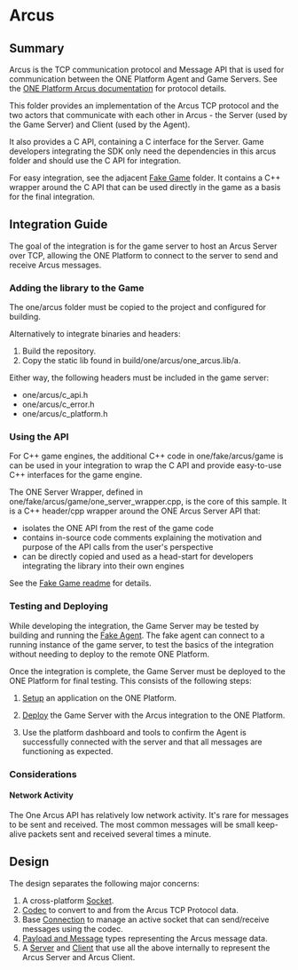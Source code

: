 # Arcus

## Summary

Arcus is the TCP communication protocol and Message API that is used for communication between the ONE Platform Agent and Game Servers. See the [ONE Platform Arcus documentation](https://www.i3d.net/docs/one/odp/Game-Integration/Management-Protocol/Arcus-V2/) for protocol details.

This folder provides an implementation of the Arcus TCP protocol and the two actors that communicate with each other in Arcus - the Server (used by the Game Server) and Client (used by the Agent).

It also provides a C API, containing a C interface for the Server. Game developers integrating the SDK only need the dependencies in this arcus folder and should use the C API for integration.

For easy integration, see the adjacent [Fake Game](../fake/arcus/game/readme.md) folder. It contains a C++ wrapper around the C API that can be used directly in the game as a basis for the final integration.

## Integration Guide

The goal of the integration is for the game server to host an Arcus Server over TCP, allowing the ONE Platform to connect to the server to send and receive Arcus messages.

### Adding the library to the Game

The one/arcus folder must be copied to the project and configured for building.

Alternatively to integrate binaries and headers:

1. Build the repository.
2. Copy the static lib found in build/one/arcus/one_arcus.lib/a.

Either way, the following headers must be included in the game server:

- one/arcus/c_api.h
- one/arcus/c_error.h
- one/arcus/c_platform.h

### Using the API

For C++ game engines, the additional C++ code in one/fake/arcus/game is can be used in your integration to wrap the C API and provide easy-to-use C++ interfaces for the game engine.

The ONE Server Wrapper, defined in one/fake/arcus/game/one_server_wrapper.cpp, is the core of this sample. It is a C++ header/cpp wrapper around the ONE Arcus Server API that:

- isolates the ONE API from the rest of the game code
- contains in-source code comments explaining the motivation and purpose of the API calls from the user's perspective
- can be directly copied and used as a head-start for developers integrating the library into their own engines

See the [Fake Game readme](../one/fake/arcus/game/readme.md) for details.

### Testing and Deploying

While developing the integration, the Game Server may be tested by building and running the [Fake Agent](../one/fake/arcus/agent/readme.md). The fake agent can connect to a running instance of the game server, to test the basics of the integration without needing to deploy to the remote ONE Platform.

Once the integration is complete, the Game Server must be deployed to the ONE Platform for final testing. This consists of the following steps:

1. [Setup](https://www.i3d.net/docs/one/odp/Platform-Overview/) an application on the ONE Platform.

2. [Deploy](https://www.i3d.net/docs/one/odp/Platform-Processes/Deployment-Process/) the Game Server with the Arcus integration to the ONE Platform.

3. Use the platform dashboard and tools to confirm the Agent is successfully connected with the server and that all messages are functioning as expected.

### Considerations

#### Network Activity

The One Arcus API has relatively low network activity. It's rare for messages to be sent and received. The most common messages will be small keep-alive packets sent and received several times a minute.

## Design

The design separates the following major concerns:

1. A cross-platform [Socket](internal/socket.h).
2. [Codec](internal/codec.h) to convert to and from the Arcus TCP Protocol data.
3. Base [Connection](internal/connection.h) to manage an active socket that can send/receive messages using the codec.
4. [Payload and Message](message.h) types representing the Arcus message data.
5. A [Server](server.h) and [Client](client.h) that use all the above internally to represent the Arcus Server and Arcus Client.
